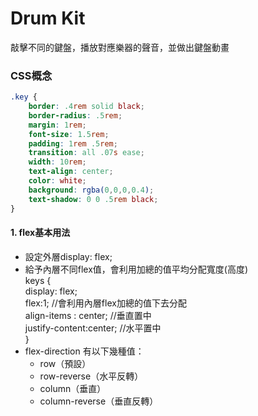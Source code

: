 # Drum Kit

  敲擊不同的鍵盤，播放對應樂器的聲音，並做出鍵盤動畫

### 

### CSS概念

```css
.key {
	border: .4rem solid black;
	border-radius: .5rem;
	margin: 1rem;
	font-size: 1.5rem;
	padding: 1rem .5rem;
	transition: all .07s ease;
	width: 10rem;
	text-align: center;
	color: white;
	background: rgba(0,0,0,0.4);
	text-shadow: 0 0 .5rem black;
}
```

#### 1. flex基本用法  
  - 設定外層display: flex;
  - 給予內層不同flex值，會利用加總的值平均分配寬度(高度)  
  keys {  
    display: flex;  
    flex:1; //會利用內層flex加總的值下去分配  
    align-items : center; //垂直置中  
    justify-content:center; //水平置中  
  }  
  - flex-direction
    有以下幾種值：
      - row（預設）
      - row-reverse（水平反轉）
      - column（垂直）
      - column-reverse（垂直反轉）
